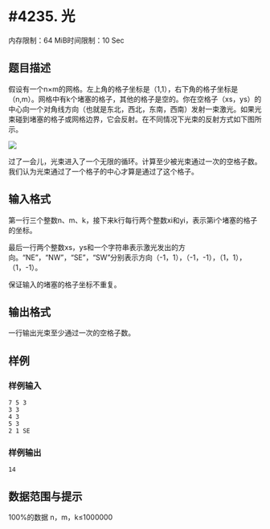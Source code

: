 # #4235. 光

内存限制：64 MiB时间限制：10 Sec

## 题目描述

假设有一个n&times;m的网格。左上角的格子坐标是（1,1），右下角的格子坐标是（n,m）。网格中有k个堵塞的格子，其他的格子是空的。你在空格子（xs，ys）的中心向一个对角线方向（也就是东北，西北，东南，西南）发射一束激光。如果光束碰到堵塞的格子或网格边界，它会反射。在不同情况下光束的反射方式如下图所示。

 ![](https://www.lydsy.com/JudgeOnline/upload/201508/4235.PNG)

过了一会儿，光束进入了一个无限的循环。计算至少被光束通过一次的空格子数。我们认为光束通过了一个格子的中心才算是通过了这个格子。

## 输入格式

第一行三个整数n、m、k，接下来k行每行两个整数xi和yi，表示第i个堵塞的格子的坐标。

最后一行两个整数xs，ys和一个字符串表示激光发出的方向。&ldquo;NE&rdquo;，&ldquo;NW&rdquo;，&ldquo;SE&rdquo;，&ldquo;SW&rdquo;分别表示方向（-1，1），（-1，-1），（1，1），（1，-1）。

保证输入的堵塞的格子坐标不重复。

## 输出格式

一行输出光束至少通过一次的空格子数。

## 样例

### 样例输入

    
    7 5 3
    3 3
    4 3
    5 3
    2 1 SE
    

### 样例输出

    
    14
    
    

## 数据范围与提示

100%的数据 n，m，k&le;1000000
